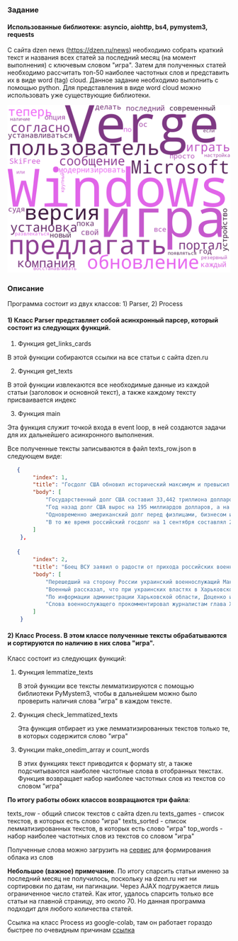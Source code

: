 ### Задание

#### Использованные библиотеки: asyncio, aiohttp, bs4, pymystem3, requests

С сайта dzen news (https://dzen.ru/news) необходимо
собрать краткий текст и названия всех статей за последний месяц (на момент выполнения) с ключевым словом "игра".
Затем для полученных статей необходимо рассчитать топ-50 наиболее частотных слов и представить их в виде word (tag) cloud.
Данное задание необходимо выполнить с помощью python.
Для представления в виде word cloud можно использовать уже существующие библиотеки.

![](https://github.com/iriskin77/Parser-yandex-data/blob/master/cloud_words.png)


### Описание

Программа состоит из двух классов: 1) Parser, 2) Process

#### 1) **Класс Parser** представляет собой асинхронный парсер, который состоит из следующих функций.

   1. Функция get_links_cards

   В этой функции собираются ссылки на все статьи с сайта dzen.ru

   2. Функция get_texts 

   В этой функции извлекаются все необходимые данные из каждой статьи (заголовок и основной текст), а также каждому тексту присваивается индекс

   3. Функция main 

   Эта функция служит точкой входа в event loop, в ней создаются задачи для их дальнейшего асинхронного выполнения.

   Все полученные тексты записываются в файл texts_row.json в следующем виде:

```json
   {
        "index": 1,
        "title": "Госдолг США обновил исторический максимум и превысил $33,442 трлн",
        "body": [
            "Государственный долг США составил 33,442 триллиона долларов.",
            "Год назад долг США вырос на 195 миллиардов долларов, а на прошлой неделе увеличился на 10 миллиардов долларов.",
            "Одновременно американский долг перед физлицами, бизнесом и остальным миром вырос примерно на 9 миллиардов долларов.",
            "В то же время российский госдолг на 1 сентября составлял 25,6 триллиона рублей, или 267,3 миллиарда долларов."
        ]
    },

   {
        "index": 2,
        "title": "Боец ВСУ заявил о радости от прихода российских военных в Харьковскую область",
        "body": [
            "Перешедший на сторону России украинский военнослужащий Максим Доценко, выросший в Харьковской области, рассказал, что обрадовался, когда часть региона перешла под контроль РФ.",
            "Военный рассказал, что при украинских властях в Харьковской области было \"не очень хорошо\" с работой и зарплатой.",
            "По информации администрации Харьковской области, Доценко из харьковского поселка Купянск-Узловой в 2021 году был призван в армию.",
            "Слова военнослужащего прокомментировал журналистам глава Харьковской области Виталий Ганчев."
        ]
    }
```

#### 2) **Класс Process.** В этом классе полученные тексты обрабатываются и сортируются по наличию в них слова "игра". 
   Класс состоит из следующих функций:
   
   1. Функция lemmatize_texts
      
      В этой функции все тексты лемматизируются с помощью библиотеки PyMystem3, чтобы в дальнейшем можно было проверить наличия слова "игра" 
      в каждом тексте.
   
   2. Функция check_lemmatized_texts
     
      Эта функция отбирает из уже лемматизированных текстов только те, в которых содержится слово "игра"

   3. Функции make_onedim_array и count_words
     
      В этих функциях текст приводится к формату str, а также подсчитываются наиболее частотные слова в отобранных текстах. 
      Функция возвращает набор наиболее частотных слов из текстов со словом "игра"

**По итогу работы обоих классов возвращаются три файла**:

texts_row - общий список текстов с сайта dzen.ru
texts_games - список текстов, в которых есть слово "игра"
texts_sorted - список лемматизированных текстов, в которых есть слово "игра"
top_words - набор наиболее частотных слов из текстов со словом "игра"

Полученные слова можно загрузить на [сервис](https://wordscloud.pythonanywhere.com/) для формирования облака из слов

**Небольшое (важное) примечание**. По итогу спарсить статьи именно за последний месяц не получилось, поскольку на dzen.ru нет ни сортировки по датам, ни пагинации. 
Через AJAX подгружается лишь ограниченное число статей. Как итог, удалось спарсить только все статьи на главной страницу, это около 70. Но данная программа подходит для любого количества статей.

Ссылка на класс Process из google-colab, там он работает гораздо быстрее по очевидным причинам [ссылка](https://colab.research.google.com/drive/1NPWCp7Nr91t2Vofb7LPHmA6izD2MqNjw#scrollTo=JMWZZSGb-J0P)



